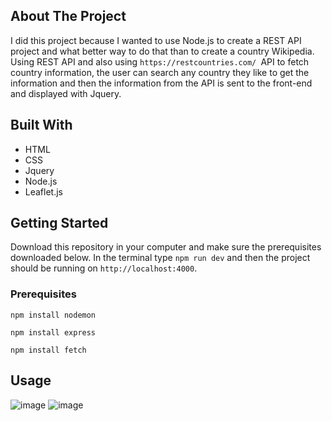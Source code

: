 ## About The Project
I did this project because I wanted to use Node.js to create a REST API project and what better way to do that than to create a country Wikipedia. Using REST API and also using `https://restcountries.com/ `API to fetch country information, the user can search any country they like to get the  information and then the information from the API is sent to the front-end and displayed with Jquery.

## Built With
- HTML
- CSS
- Jquery
- Node.js
- Leaflet.js

## Getting Started
Download this repository in your computer and make sure the prerequisites downloaded below. In the terminal type `npm run dev` and then the project should be running on `http://localhost:4000`.

### Prerequisites
`npm install nodemon`

`npm install express`

`npm install fetch`

## Usage
![image](https://user-images.githubusercontent.com/86733538/175192140-ac67937e-089d-49f1-947d-a0ea29f5ec1e.png)
![image](https://user-images.githubusercontent.com/86733538/175192061-c231bd7e-23e5-4167-bfa5-72d98a1b1d6a.png)
